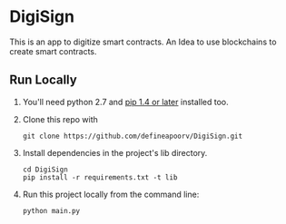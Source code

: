 # DigiSign

This is an app to digitize smart contracts. An Idea to use blockchains to create smart contracts.




## Run Locally
1. You'll need python 2.7 and [pip 1.4 or later](http://www.pip-installer.org/en/latest/installing.html) installed too.

2. Clone this repo with

   ```
   git clone https://github.com/defineapoorv/DigiSign.git
   ```
3. Install dependencies in the project's lib directory.

   ```
   cd DigiSign
   pip install -r requirements.txt -t lib
   ```
4. Run this project locally from the command line:

   ```
   python main.py
   ```